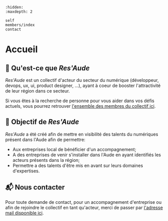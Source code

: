 ```{toctree}
:hidden:
:maxdepth: 2

self
members/index
contact
```

# Accueil

## 🥇 Qu'est-ce que *Res'Aude*

*Res'Aude* est un collectif d'acteur du secteur du numérique (développeur, devops, ux, ui, product designer, ...),
ayant à coeur de booster l'attractivité de leur région dans ce secteur.

Si vous êtes à la recherche de personne pour vous aider dans vos défis actuels, vous pourrez retrouver [l'ensemble des membres du collectif ici](./members/index.md#collaborateurs).

## 🚀 Objectif de *Res'Aude*

*Res'Aude* a été créé afin de mettre en visibilité des talents du numériques présent dans l'Aude afin de permettre:
- Aux entreprises local de bénéficier d'un accompagnement;
- A des entreprises de venir s'installer dans l'Aude en ayant identifiés les acteurs présents dans la région;
- Permettre a des talents d'être mis en avant sur leurs domaines d'expertises.

## 📬 Nous contacter

Pour toute demande de contact, pour un accompagnement d'entreprise ou
afin de rejoindre le collectif en tant qu'acteur,
merci de passer par [l'adresse mail disponible ici](./contact.md#nous-contacter).
